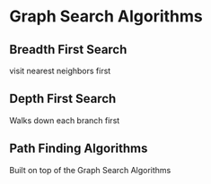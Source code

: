 # Graph Search Algorithms

## Breadth First Search

visit nearest neighbors first

## Depth First Search

Walks down each branch first

## Path Finding Algorithms

Built on top of the Graph Search Algorithms

